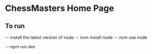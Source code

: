 # ChessMasters Home Page


## To run 

-- install the latest version of node
 -- nvm install node
 -- nvm use node

-- npm run dev
